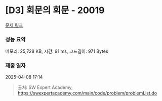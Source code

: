 # [D3] 회문의 회문 - 20019 

[문제 링크](https://swexpertacademy.com/main/code/problem/problemDetail.do?contestProbId=AY2hjCWKbykDFATh) 

### 성능 요약

메모리: 25,728 KB, 시간: 91 ms, 코드길이: 971 Bytes

### 제출 일자

2025-04-08 17:14



> 출처: SW Expert Academy, https://swexpertacademy.com/main/code/problem/problemList.do